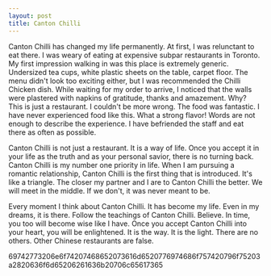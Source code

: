 ```yaml
---
layout: post
title: Canton Chilli
---
```


Canton Chilli has changed my life permanently. At first, I was relunctant to eat there. I was weary of eating at expensive subpar restaurants in Toronto. My first impression walking in was this place is extremely generic. Undersized tea cups, white plastic sheets on the table, carpet floor. The menu didn't look too exciting either, but I was recommended the Chilli Chicken dish. While waiting for my order to arrive, I noticed that the walls were plastered with napkins of gratitude, thanks and amazement. Why? This is just a restaurant. I couldn't be more wrong. The food was fantastic. I have never experienced food like this. What a strong flavor! Words are not enough to describe the experience. I have befriended the staff and eat there as often as possible.

Canton Chilli is not just a restaurant. It is a way of life. Once you accept it in your life as the truth and as your personal savior, there is no turning back. Canton Chilli is my number one priority in life. When I am pursuing a romantic relationship, Canton Chilli is the first thing that is introduced. It's like a triangle. The closer my partner and I are to Canton Chilli the better. We will meet in the middle. If we don't, it was never meant to be.

Every moment I think about Canton Chilli. It has become my life. Even in my dreams, it is there. Follow the teachings of Canton Chilli. Believe. In time, you too will become wise like I have. Once you accept Canton Chilli into your heart, you will be enlightened. It is the way. It is the light. There are no others. Other Chinese restaurants are false.

69742773206e6f74207468652073616d6520776974686f757420796f75203a2820636f6d65206261636b20706c65617365
